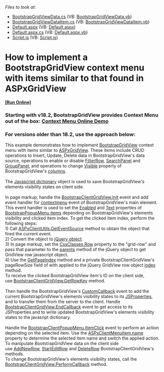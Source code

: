 <!-- default file list -->
*Files to look at*:

* [BootstrapGridViewData.cs](./CS/App_Code/BootstrapGridViewData.cs) (VB: [BootstrapGridViewData.vb](./VB/App_Code/BootstrapGridViewData.vb))
* [BootstrapGridViewDataItem.cs](./CS/App_Code/BootstrapGridViewDataItem.cs) (VB: [BootstrapGridViewDataItem.vb](./VB/App_Code/BootstrapGridViewDataItem.vb))
* [Default.aspx](./CS/Default.aspx) (VB: [Default.aspx](./VB/Default.aspx))
* [Default.aspx.cs](./CS/Default.aspx.cs) (VB: [Default.aspx.vb](./VB/Default.aspx.vb))
* [Script.js](./CS/Content/Script.js) (VB: [Script.js](./VB/Script/Script.js))
<!-- default file list end -->
# How to implement a BootstrapGridView context menu with items similar to that found in ASPxGridView
<!-- run online -->
**[[Run Online]](https://codecentral.devexpress.com/t556641/)**
<!-- run online end -->

### **Starting with v18.2**, BootstrapGridView provides Context Menu out of the box: [Context Menu Online Demo](https://demos.devexpress.com/Bootstrap/GridView/BarsAndDialogs.aspx#ContextMenu) 


### For versions **older than 18.2**, use the approach below:

This example demonstrates how to implement <a href="https://docs.devexpress.com/AspNetBootstrap/DevExpress.Web.Bootstrap.BootstrapGridView">BootstrapGridView</a> context menu with items similar to <a href="https://docs.devexpress.com/AspNet/DevExpress.Web.ASPxGridView">ASPxGridView</a>. These items include CRUD operations to Insert, Update, Delete data in BootstrapGridView's data source, operations to enable or disable <a href="https://documentation.devexpress.com/AspNet/3753/ASP-NET-WebForms-Controls/Grid-View/Concepts/Data-Shaping-and-Manipulation/Filtering/Filter-Row">FilterRow</a>, <a href="https://documentation.devexpress.com/AspNet/116151/ASP-NET-WebForms-Controls/Vertical-Grid/Concepts/Data-Shaping-and-Manipulation/Filtering/Search-Panel">SearchPanel</a> and <a href="https://documentation.devexpress.com/AspNet/3682/ASP-NET-WebForms-Controls/Grid-View/Visual-Elements/Group-Panel">GroupPanel</a>, and operations to change <a href="https://documentation.devexpress.com/AspNet/DevExpress.Web.WebColumnBase.Visible.property">Visible</a> property of BootstrapGridView's <a href="https://documentation.devexpress.com/AspNet/DevExpress.Web.GridViewColumn.members">columns</a>.<br><br>The <a href="https://www.codeproject.com/Articles/117002/Javascript-Dictionary">Javascript dictionary</a> object is used to save BootstrapGridView's elements visibility states on client side.<br><br>In page markup, handle the <a href="https://docs.devexpress.com/AspNetBootstrap/js-BootstrapClientGridView._members">BootstrapClientGridView.Init</a> event and add event handler for <a href="https://developer.mozilla.org/en-US/docs/Web/API/Element/contextmenu_event">contextmenu</a> event of BootstrapGridView's main element. This event handler is used to set the <a href="https://documentation.devexpress.com/AspNet/DevExpress.Web.MenuItem.Enabled.property">Enabled</a> and <a href="https://documentation.devexpress.com/AspNet/DevExpress.Web.MenuItem.Text.property">Text</a> properties of <a href="https://documentation.devexpress.com/AspNetBootstrap/DevExpress.Web.Bootstrap.BootstrapMenuItem.members">BootstrapPopupMenu items</a> depending on BootstrapGridView's elements visibility and clicked item index. To get the clicked item index, perform the following steps:<br>1) Call <a href="https://docs.devexpress.com/AspNet/js-ASPxClientUtils.GetEventSource.static(htmlEvent)">ASPxClientUtils.GetEventSource</a> method to obtain the object that fired the current event.<br>2) Convert the object to <a href="https://learn.jquery.com/using-jquery-core/jquery-object/">jQuery object</a>.<br>3) In page markup, set the <a href="https://docs.devexpress.com/AspNetBootstrap/DevExpress.Web.Bootstrap.BootstrapGridViewCssClasses.Row">CssClasses.Row</a> property to the "grid-row" and pass that parameter to the <a href="https://api.jquery.com/parents/">parents</a> method of the jQuery object to get GridView row javascript object.<br>4) Use the <a href="https://docs.devexpress.com/AspNet/js-ASPxClientGridView.GetPageIndex">GetPageIndex</a> method and a private BootstrapClientGridView's pageRowSize field of with applied to the jQuery GridView row object <a href="https://api.jquery.com/index/">index</a> method.<br>To receive the clicked BootstrapGridView item's ID on the client side, use <a href="https://documentation.devexpress.com/AspNet/DevExpress.Web.Scripts.ASPxClientGridView.GetRowKey.method">BootstrapClientGridView.GetRowKey</a> method.<br><br>Then handle the BootstrapGridView's <a href="https://docs.devexpress.com/AspNet/DevExpress.Web.ASPxGridView.CustomCallback">CustomCallback</a> event to add the current BootstrapGridView's elements visibility states to its <a href="https://docs.devexpress.com/AspNet/11816/common-concepts/client-side-functionality/passing-values-between-client-and-server-sides#how-to-access-server-data-on-the-client-side">JSProperties</a>, and to transfer them from the server to the client. Handle <a href="https://docs.devexpress.com/AspNet/js-ASPxClientGridView.EndCallback">BootstrapClientGridView.EndCallback</a> event to get access to its JSProperties and to write updated BootstrapGridView's elements visibility states to the javasript dictionary.<br><br>Handle the <a href="https://docs.devexpress.com/AspNet/js-ASPxClientMenuBase.ItemClick">BootstrapClientPopupMenu.ItemClick</a> event to perform an action depending on the selected item. Use the <a href="https://docs.devexpress.com/AspNet/js-ASPxClientMenuItem.name">ASPxClientMenuItem.name</a> property to determine the selected item name and switch the applied action.<br>To manipulate BootstrapGridView data on the client side use <a href="https://docs.devexpress.com/AspNet/js-ASPxClientGridView.AddNewRow">AddNewRow</a>, <a href="https://docs.devexpress.com/AspNet/js-ASPxClientGridView.StartEditRow(visibleIndex)">StartEditRow</a> and <a href="https://docs.devexpress.com/AspNet/js-ASPxClientGridView.DeleteRow(visibleIndex)">DeleteRow</a> BootstrapClientGridView's methods.<br>To change BootstrapGridView's elements visibility states, call the <a href="https://docs.devexpress.com/AspNet/js-ASPxClientGridView.PerformCallback(args)">BootstrapClientGridView.PerformCallback</a> method.

<br/>


